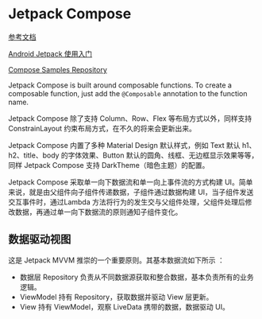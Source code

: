 # Jetpack Compose

[参考文档](https://developer.android.com/jetpack/compose/tutorial)

[Android Jetpack 使用入门](https://developer.android.com/jetpack/docs/getting-started?hl=zh-cn)

[Compose Samples Repository](https://github.com/android/compose-samples)

Jetpack Compose is built around composable functions. To create a composable function, just add the `@Composable` annotation to the function name.

Jetpack Compose 除了支持 Column、Row、Flex 等布局方式以外，同样支持 ConstrainLayout 约束布局方式，在不久的将来会更新出来。

Jetpack Compose 内置了多种 Material Design 默认样式，例如 Text 默认 h1、h2、title、body 的字体效果、Button 默认的圆角、线框、无边框显示效果等等，同样 Jetpack Compose 支持 DarkTheme（暗色主题）的配置。

Jetpack Compose 采取单一向下数据流和单一向上事件流的方式构建 UI。简单来说，就是由父组件向子组件传递数据，子组件通过数据构建 UI，当子组件发送交互事件时，通过Lambda 方法将行为的发生交与父组件处理，父组件处理后修改数据，再通过单一向下数据流的原则通知子组件变化。

## 数据驱动视图

这是 Jetpack MVVM 推崇的一个重要原则。其基本数据流如下所示 ：

- 数据层 Repository 负责从不同数据源获取和整合数据，基本负责所有的业务逻辑。
- ViewModel 持有 Repository，获取数据并驱动 View 层更新。
- View 持有 ViewModel，观察 LiveData 携带的数据，数据驱动 UI。


